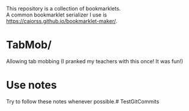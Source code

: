 This repository is a collection of bookmarklets. <br>
A common bookmarklet serializer I use is https://caiorss.github.io/bookmarklet-maker/.
# TabMob/
Allowing tab mobbing (I pranked my teachers with this once! It was fun!)
# Use notes
Try to follow these notes whenever possible.# TestGitCommits
